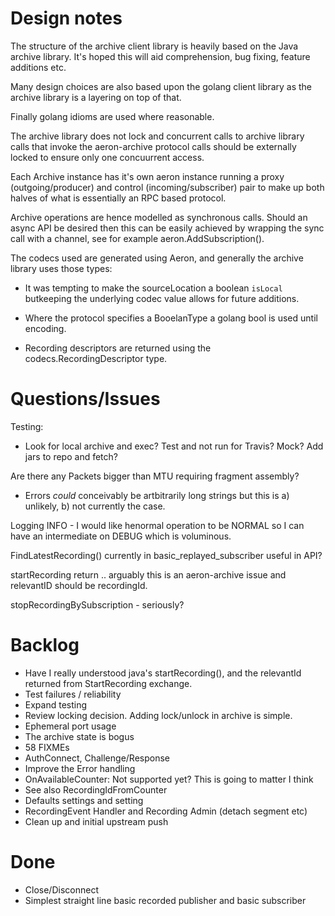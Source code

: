 Design notes
===

The structure of the archive client library is heavily based on the
Java archive library. It's hoped this will aid comprehension, bug fixing,
feature additions etc.

Many design choices are also based upon the golang client library as
the archive library is a layering on top of that.

Finally golang idioms are used where reasonable.

The archive library does not lock and concurrent calls to archive
library calls that invoke the aeron-archive protocol calls should be
externally locked to ensure only one concuurrent access.

Each Archive instance has it's own aeron instance running a proxy
(outgoing/producer) and control (incoming/subscriber) pair to make up
both halves of what is essentially an RPC based protocol.

Archive operations are hence modelled as synchronous calls. Should an
async API be desired then this can be easily achieved by wrapping the
sync call with a channel, see for example aeron.AddSubscription().

The codecs used are generated using Aeron, and generally the archive library uses those types:

 * It was tempting to make the sourceLocation a boolean ```isLocal```
   butkeeping the underlying codec value allows for future
   additions.

 * Where the protocol specifies a BooelanType a golang bool is used
   until encoding.

 * Recording descriptors are returned using the codecs.RecordingDescriptor type.

Questions/Issues
===

Testing:
 * Look for local archive and exec? Test and not run for Travis? Mock? Add jars to repo and fetch?

Are there any Packets bigger than MTU requiring fragment assembly?
 * Errors *could* conceivably be artbitrarily long strings but this is a) unlikely, b) not currently the case.

Logging INFO - I would like henormal operation to be NORMAL so I can
have an intermediate on DEBUG which is voluminous.

FindLatestRecording() currently in basic_replayed_subscriber useful in API?

startRecording return .. arguably this is an aeron-archive issue and relevantID should be recordingId.

stopRecordingBySubscription - seriously?


Backlog
===
 * Have I really understood java's startRecording(), and the relevantId returned from StartRecording exchange.
 * Test failures / reliability
 * Expand testing
 * Review locking decision. Adding lock/unlock in archive is simple.
 * Ephemeral port usage
 * The archive state is bogus
 * 58 FIXMEs
 * AuthConnect, Challenge/Response
 * Improve the Error handling
 * OnAvailableCounter: Not supported yet? This is going to matter I think
  * See also RecordingIdFromCounter
 * Defaults settings and setting
 * RecordingEvent Handler and Recording Admin (detach segment etc)
 * Clean up and initial upstream push

Done
===

 * Close/Disconnect
 * Simplest straight line basic recorded publisher and basic subscriber


